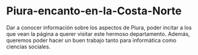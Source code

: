 # Piura-encanto-en-la-Costa-Norte
Dar a conocer información sobre los aspectos de Piura, poder incitar a los que vean la página a querer visitar este hermoso departamento. Además, queremos poder hacer un buen trabajo tanto para informática como ciencias sociales.
